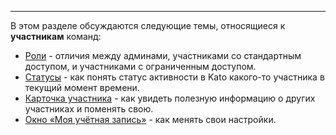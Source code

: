 ***

В этом разделе обсуждаются следующие темы, относящиеся к **участникам** команд:

 - [Роли](/articles/ru/members/roles) - отличия между админами, участниками со стандартным доступом, и участниками с ограниченным доступом. 
 - [Статусы](/articles/ru/members/statuses) - как понять статус активности в Kato какого-то участника в текущий момент времени. 
 - [Карточка участника](/articles/ru/members/profile-cards) - как увидеть полезную информацию о других участниках и поменять свою.  
 - [Окно «Моя учётная запись»](/articles/ru/members/my-account) - как менять свои настройки.
